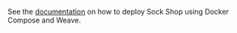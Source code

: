 See the [documentation](../../docs/deployment/docker-compose-weave.md) on how to deploy Sock Shop using Docker Compose and Weave.
